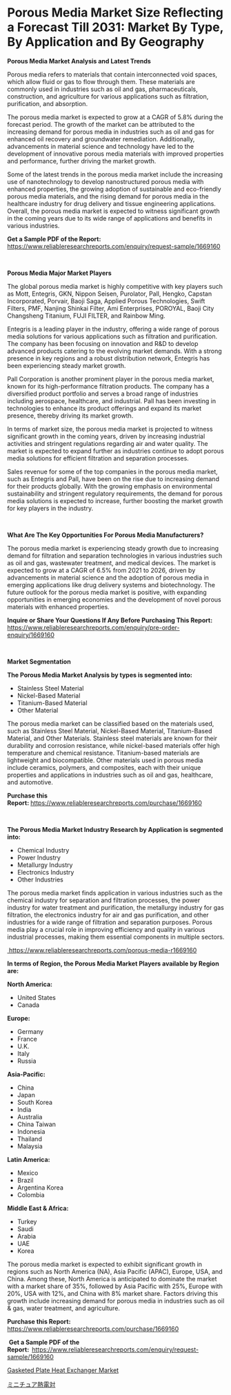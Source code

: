 <p><h1>Porous Media Market Size Reflecting a Forecast Till 2031: Market By Type, By Application and By Geography</h1></p><p><strong>Porous Media Market Analysis and Latest Trends</strong></p>
<p><p>Porous media refers to materials that contain interconnected void spaces, which allow fluid or gas to flow through them. These materials are commonly used in industries such as oil and gas, pharmaceuticals, construction, and agriculture for various applications such as filtration, purification, and absorption.</p><p>The porous media market is expected to grow at a CAGR of 5.8% during the forecast period. The growth of the market can be attributed to the increasing demand for porous media in industries such as oil and gas for enhanced oil recovery and groundwater remediation. Additionally, advancements in material science and technology have led to the development of innovative porous media materials with improved properties and performance, further driving the market growth.</p><p>Some of the latest trends in the porous media market include the increasing use of nanotechnology to develop nanostructured porous media with enhanced properties, the growing adoption of sustainable and eco-friendly porous media materials, and the rising demand for porous media in the healthcare industry for drug delivery and tissue engineering applications. Overall, the porous media market is expected to witness significant growth in the coming years due to its wide range of applications and benefits in various industries.</p></p>
<p><strong>Get a Sample PDF of the Report:&nbsp;</strong> <a href="https://www.reliableresearchreports.com/enquiry/request-sample/1669160">https://www.reliableresearchreports.com/enquiry/request-sample/1669160</a></p>
<p>&nbsp;</p>
<p><strong>Porous Media Major Market Players</strong></p>
<p><p>The global porous media market is highly competitive with key players such as Mott, Entegris, GKN, Nippon Seisen, Purolator, Pall, Hengko, Capstan Incorporated, Porvair, Baoji Saga, Applied Porous Technologies, Swift Filters, PMF, Nanjing Shinkai Filter, Ami Enterprises, POROYAL, Baoji City Changsheng Titanium, FUJI FILTER, and Rainbow Ming.</p><p>Entegris is a leading player in the industry, offering a wide range of porous media solutions for various applications such as filtration and purification. The company has been focusing on innovation and R&D to develop advanced products catering to the evolving market demands. With a strong presence in key regions and a robust distribution network, Entegris has been experiencing steady market growth.</p><p>Pall Corporation is another prominent player in the porous media market, known for its high-performance filtration products. The company has a diversified product portfolio and serves a broad range of industries including aerospace, healthcare, and industrial. Pall has been investing in technologies to enhance its product offerings and expand its market presence, thereby driving its market growth.</p><p>In terms of market size, the porous media market is projected to witness significant growth in the coming years, driven by increasing industrial activities and stringent regulations regarding air and water quality. The market is expected to expand further as industries continue to adopt porous media solutions for efficient filtration and separation processes.</p><p>Sales revenue for some of the top companies in the porous media market, such as Entegris and Pall, have been on the rise due to increasing demand for their products globally. With the growing emphasis on environmental sustainability and stringent regulatory requirements, the demand for porous media solutions is expected to increase, further boosting the market growth for key players in the industry.</p></p>
<p>&nbsp;</p>
<p><strong>What Are The Key Opportunities For Porous Media Manufacturers?</strong></p>
<p><p>The porous media market is experiencing steady growth due to increasing demand for filtration and separation technologies in various industries such as oil and gas, wastewater treatment, and medical devices. The market is expected to grow at a CAGR of 6.5% from 2021 to 2026, driven by advancements in material science and the adoption of porous media in emerging applications like drug delivery systems and biotechnology. The future outlook for the porous media market is positive, with expanding opportunities in emerging economies and the development of novel porous materials with enhanced properties.</p></p>
<p><strong>Inquire or Share Your Questions If Any Before Purchasing This Report:</strong> <a href="https://www.reliableresearchreports.com/enquiry/pre-order-enquiry/1669160">https://www.reliableresearchreports.com/enquiry/pre-order-enquiry/1669160</a></p>
<p>&nbsp;</p>
<p><strong>Market Segmentation</strong></p>
<p><strong>The Porous Media Market Analysis by types is segmented into:</strong></p>
<p><ul><li>Stainless Steel Material</li><li>Nickel-Based Material</li><li>Titanium-Based Material</li><li>Other Material</li></ul></p>
<p><p>The porous media market can be classified based on the materials used, such as Stainless Steel Material, Nickel-Based Material, Titanium-Based Material, and Other Materials. Stainless steel materials are known for their durability and corrosion resistance, while nickel-based materials offer high temperature and chemical resistance. Titanium-based materials are lightweight and biocompatible. Other materials used in porous media include ceramics, polymers, and composites, each with their unique properties and applications in industries such as oil and gas, healthcare, and automotive.</p></p>
<p><strong>Purchase this Report:&nbsp;</strong><a href="https://www.reliableresearchreports.com/purchase/1669160">https://www.reliableresearchreports.com/purchase/1669160</a></p>
<p>&nbsp;</p>
<p><strong>The Porous Media Market Industry Research by Application is segmented into:</strong></p>
<p><ul><li>Chemical Industry</li><li>Power Industry</li><li>Metallurgy Industry</li><li>Electronics Industry</li><li>Other Industries</li></ul></p>
<p><p>The porous media market finds application in various industries such as the chemical industry for separation and filtration processes, the power industry for water treatment and purification, the metallurgy industry for gas filtration, the electronics industry for air and gas purification, and other industries for a wide range of filtration and separation purposes. Porous media play a crucial role in improving efficiency and quality in various industrial processes, making them essential components in multiple sectors.</p></p>
<p><a href="https://www.reliableresearchreports.com/porous-media-r1669160">&nbsp;https://www.reliableresearchreports.com/porous-media-r1669160</a></p>
<p><strong>In terms of Region, the Porous Media Market Players available by Region are:</strong></p>
<p>
    <p> <strong> North America: </strong>
        <ul>
            <li>United States</li>
            <li>Canada</li>
        </ul>
        </p> 
    <p> <strong> Europe: </strong>
        <ul>
            <li>Germany</li>
            <li>France</li>
            <li>U.K.</li>
            <li>Italy</li>
            <li>Russia</li>
        </ul>
        </p> 
    <p> <strong> Asia-Pacific: </strong>
        <ul>
            <li>China</li>
            <li>Japan</li>
            <li>South Korea</li>
            <li>India</li>
            <li>Australia</li>
            <li>China Taiwan</li>
            <li>Indonesia</li>
            <li>Thailand</li>
            <li>Malaysia</li>
        </ul>
        </p> 
    <p> <strong> Latin America: </strong>
        <ul>
            <li>Mexico</li>
            <li>Brazil</li>
            <li>Argentina Korea</li>
            <li>Colombia</li>
        </ul>
        </p> 
    <p> <strong> Middle East & Africa: </strong>
        <ul>
            <li>Turkey</li>
            <li>Saudi</li>
            <li>Arabia</li>
            <li>UAE</li>
            <li>Korea</li>
        </ul>
    </p>
    </p>
<p><p>The porous media market is expected to exhibit significant growth in regions such as North America (NA), Asia Pacific (APAC), Europe, USA, and China. Among these, North America is anticipated to dominate the market with a market share of 35%, followed by Asia Pacific with 25%, Europe with 20%, USA with 12%, and China with 8% market share. Factors driving this growth include increasing demand for porous media in industries such as oil & gas, water treatment, and agriculture.</p></p>
<p><strong>Purchase this Report: </strong><a href="https://www.reliableresearchreports.com/purchase/1669160">https://www.reliableresearchreports.com/purchase/1669160</a></p>
<p>&nbsp;<strong>Get a Sample PDF of the Report:&nbsp;&nbsp;</strong><a href="https://www.reliableresearchreports.com/enquiry/request-sample/1669160">https://www.reliableresearchreports.com/enquiry/request-sample/1669160</a></p>
<p><strong></strong></p>
<p><p><a href="https://github.com/GroverBarry/Market-Research-Report-List-4/blob/main/gasketed-plate-heat-exchanger-market.md">Gasketed Plate Heat Exchanger Market</a></p><p><a href="https://github.com/ppmazlotr77499/Market-Research-Report-List-1/blob/main/771986928544.md">ミニチュア熱電対</a></p></p>
